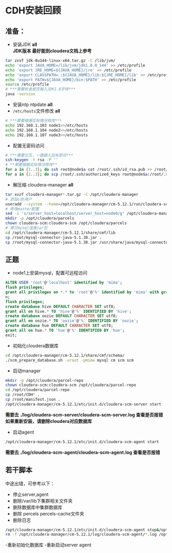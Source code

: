 # CDH安装回顾

## 准备：
- 安装JDK **all**<br>
**JDK版本 最好能到cloudera文档上参考**
```bash
tar zxvf jdk-8u144-linux-x64.tar.gz -C /lib/jvm/
echo 'export JAVA_HOME=/lib/jvm/jdk1.8.0_144' >> /etc/profile
echo 'export JRE_HOME=${JAVA_HOME}/jre' >> /etc/profile
echo 'export CLASSPATH=.:${JAVA_HOME}/lib:${JRE_HOME}/lib' >> /etc/profile
echo 'export PATH=${JAVA_HOME}/bin:$PATH' >> /etc/profile
source /etc/profile
# ***需要检查是否输入JDK1.8字样***
java -version
```
- 安装ntp ntpdate **all**
- `/etc/hosts`文件修改 **all**
```bash
# ***需要根据实际情况修改***
echo 192.168.1.103 node1>>/etc/hosts
echo 192.168.1.104 node2>>/etc/hosts
echo 192.168.1.107 node3>>/etc/hosts
```
- 配置无密码访问
```bash
# ***需要交互，一路键入回车即可***
ssh-keygen -t rsa -P ''
# **需要根据实际情况修改**
for a in {1..3}; do ssh root@node$a cat /root/.ssh/id_rsa.pub >> /root/.ssh/authorized_keys; done
for a in {2..3}; do scp /root/.ssh/authorized_keys root@node$a:/root/.ssh/authorized_keys ; done
```
- 解压缩 cloudera-manager **all**
```bash
tar xvzf cloudera-manager*.tar.gz -C /opt/cloudera-manager
# 添加cdh用户
useradd --system --home=/opt/cloudera-manager/cm-5.12.1/run/cloudera-scm-server/ --no-create-home --shell=/bin/false --comment "Cloudera SCM User" cloudera-scm
# 修改master配置
sed -i 's/server_host=localhost/server_host=node0/g' /opt/cloudera-manager/cm-5.12.1/etc/cloudera-scm-agent/config.ini
mkdir -p /opt/cloudera/parcels
chown cloudera-scm:cloudera-scm /opt/cloudera/parcels
# 拷贝mysql连接jar包
cd /opt/cloudera-manager/cm-5.12.1/share/cmf/lib
cp /root/mysql-connector-java-5.1.38.jar .
cp /root/mysql-connector-java-5.1.38.jar /usr/share/java/mysql-connector-java.jar
```

## 正题
- node1上安装mysql，配置可远程访问
```sql
ALTER USER 'root'@'localhost' identified by 'mima';
flush privileges;
grant all privileges on *.* to 'root'@'%' identified by 'mima' with grant optio
n;
flush privileges;
create database hive DEFAULT CHARACTER SET utf8;
grant all on hive.* TO 'hive'@'%' IDENTIFIED BY 'hive';
create database oozie DEFAULT CHARACTER SET utf8;
grant all on oozie.* TO 'oozie'@'%' IDENTIFIED BY 'oozie';
create database hue DEFAULT CHARACTER SET utf8;
grant all on hue.* TO 'hue'@'%' IDENTIFIED BY 'hue';
exit;
```
- 初始化cloudera数据库
```bash
cd /opt/cloudera-manager/cm-5.12.1/share/cmf/schema/
./scm_prepare_database.sh -uroot -pmima mysql cm scm scm
```
- 启动manager
```bash
mkdir -p /opt/cloudera/parcel-repo
chown cloudera-scm:cloudera-scm /opt/cloudera/parcel-repo
cd /opt/cloudera/parcel-repo
cp /root/CDH* .
cp /root/manifest.json .
/opt/cloudera-manager/cm-5.12.1/etc/init.d/cloudera-scm-server start
```
**需要去 ./log/cloudera-scm-server/cloudera-scm-server.log 查看是否报错**<br>
**如果重新安装，请删除cloudera对应数据库**
- 启动agent
```bash
/opt/cloudera-manager/cm-5.12.1/etc/init.d/cloudera-scm-agent start
```
**需要去 ./log/cloudera-scm-agent/cloudera-scm-agent.log 查看是否报错**<br>

## 若干脚本
中途出错，可参考以下：
- 停止server,agent
- 删除/var/lib下集群相关文件夹
- 删除数据库中集群数据库
- 删除 percels percels-cache文件夹
- 删除日志
```bash
/opt/cloudera-manager/cm-5.12.1/etc/init.d/cloudera-scm-agent stop&/opt/cloudera-manager/cm-5.12.1/etc/init.d/cloudera-scm-server stop
rm -f /opt/cloudera-manager/cm-5.12.1/log/cloudera-scm-agent/*.log /opt/cloudera-manager/cm-5.12.1/log/cloudera-scm-server/*.log /opt/cloudera-manager/cm-5.12.1/lib/cloudera-scm-agent/cm_guid
```
-重新初始化数据库
-重新启动server agent